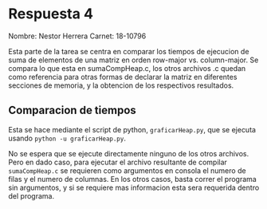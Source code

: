 # Respuesta 4
Nombre: Nestor Herrera
Carnet: 18-10796

Esta parte de la tarea se centra en comparar los tiempos de ejecucion de suma de elementos de una matriz en orden row-major vs. column-major. Se compara lo que esta en sumaCompHeap.c, los otros archivos .c quedan como referencia para otras formas de declarar la matriz en diferentes secciones de memoria, y la obtencion de los respectivos resultados.

## Comparacion de tiempos

Esta se hace mediante el script de python, `graficarHeap.py`, que se ejecuta usando `python -u graficarHeap.py`.

No se espera que se ejecute directamente ninguno de los otros archivos. Pero en dado caso, para ejecutar el archivo resultante de compilar `sumaCompHeap.c` se requieren como argumentos en consola el numero de filas y el numero de columnas. En los otros casos, basta correr el programa sin argumentos, y si se requiere mas informacion esta sera requerida dentro del programa.